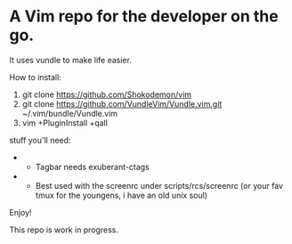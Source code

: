 # A Vim repo for the developer on the go.

It uses vundle to make life easier.

How to install:

1. git clone https://github.com/Shokodemon/vim
2. git clone https://github.com/VundleVim/Vundle.vim.git ~/.vim/bundle/Vundle.vim 
3. vim +PluginInstall +qall

stuff you'll need:

* - Tagbar needs exuberant-ctags
* - Best used with the screenrc under scripts/rcs/screenrc (or your fav tmux for the youngens, i have an old unix soul)

Enjoy!

This repo is work in progress.
